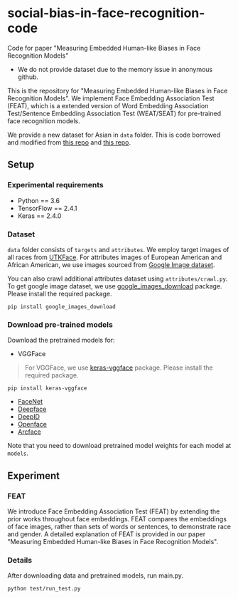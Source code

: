 # social-bias-in-face-recognition-code
Code for paper "Measuring Embedded Human-like Biases in Face Recognition Models"   

* We do not provide dataset due to the memory issue in anonymous github.

This is the repository for "Measuring Embedded Human-like Biases in Face Recognition Models". We implement Face Embedding Association Test (FEAT), which is a extended version of Word Embedding Association Test/Sentence Embedding Association Test (WEAT/SEAT) for pre-trained face recognition models.

We provide a new dataset for Asian in ``data`` folder. This is code borrowed and modified from [this repo](https://github.com/candacelax/bias-in-vision-and-language) and [this repo](https://github.com/W4ngatang/sent-bias). 



Setup
-------------
### Experimental requirements
* Python == 3.6
* TensorFlow == 2.4.1
* Keras == 2.4.0

### Dataset
``data`` folder consists of ``targets`` and ``attributes``. We employ target images of all races from [UTKFace](https://susanqq.github.io/UTKFace/). For attributes images of European American and African American, we use images sourced from [Google Image dataset](https://github.com/candacelax/bias-in-vision-and-language/tree/703f559b1d81d51817d6fb7251b901efc28505b6/data/google-images). 

You can also crawl additional attributes dataset using  ``attributes/crawl.py``. To get google image dataset, we use [google_images_download](https://pypi.org/project/google_images_download/) package. Please install the required package.
```
pip install google_images_download
```

### Download pre-trained models
Download the pretrained models for:
* VGGFace

> For VGGFace, we use [keras-vggface](https://pypi.org/project/keras-vggface/) package. Please install the required package.
```
pip install keras-vggface
```


* [FaceNet](https://drive.google.com/file/d/1971Xk5RwedbudGgTIrGAL4F7Aifu7id1/view)
* [Deepface](https://github.com/swghosh/DeepFace/releases)
* [DeepID](https://drive.google.com/file/d/1uRLtBCTQQAvHJ_KVrdbRJiCKxU8m5q2J/view)
* [Openface](https://drive.google.com/file/d/1LSe1YCV1x-BfNnfb7DFZTNpv_Q9jITxn/view)
* [Arcface](https://drive.google.com/uc?id=1LVB3CdVejpmGHM28BpqqkbZP5hDEcdZY)

Note that you need to download pretrained model weights for each model at ``models``.


Experiment
-------------
### FEAT
We introduce Face Embedding Association Test (FEAT) by extending the prior works throughout face embeddings. FEAT compares the embeddings of face images, rather than sets of words or sentences, to demonstrate race and gender. A detailed explanation of FEAT is provided in our paper "Measuring Embedded Human-like Biases in Face Recognition Models". 

### Details
After downloading data and pretrained models, run main.py.
```
python test/run_test.py
```

